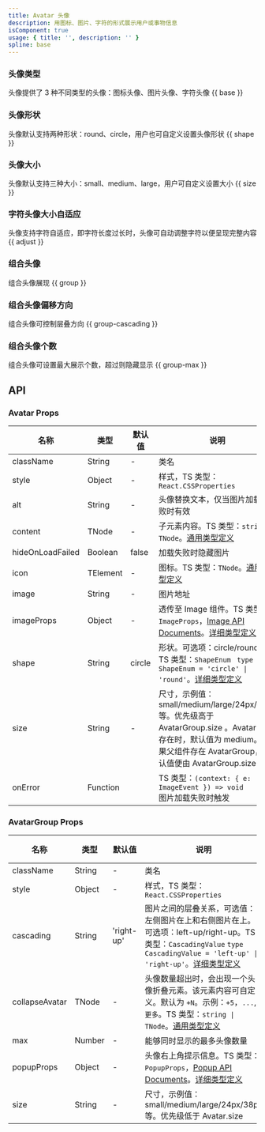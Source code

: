 ```yaml
---
title: Avatar 头像
description: 用图标、图片、字符的形式展示用户或事物信息
isComponent: true
usage: { title: '', description: '' }
spline: base
---
```


### 头像类型

头像提供了 3 种不同类型的头像：图标头像、图片头像、字符头像
{{ base }}

### 头像形状

头像默认支持两种形状：round、circle，用户也可自定义设置头像形状
{{ shape }}

### 头像大小

头像默认支持三种大小：small、medium、large，用户可自定义设置大小
{{ size }}

### 字符头像大小自适应

头像支持字符自适应，即字符长度过长时，头像可自动调整字符以便呈现完整内容
{{ adjust }}

### 组合头像

组合头像展现
{{ group }}

### 组合头像偏移方向

组合头像可控制层叠方向
{{ group-cascading }}

### 组合头像个数

组合头像可设置最大展示个数，超过则隐藏显示
{{ group-max }}

## API

### Avatar Props

名称 | 类型 | 默认值 | 说明 | 必传
-- | -- | -- | -- | --
className | String | - | 类名 | N
style | Object | - | 样式，TS 类型：`React.CSSProperties` | N
alt | String | - | 头像替换文本，仅当图片加载失败时有效 | N
content | TNode | - | 子元素内容。TS 类型：`string \| TNode`。[通用类型定义](https://github.com/TDesignOteam/tdesign-web-components/tree/main/src/common.ts) | N
hideOnLoadFailed | Boolean | false | 加载失败时隐藏图片 | N
icon | TElement | - | 图标。TS 类型：`TNode`。[通用类型定义](https://github.com/TDesignOteam/tdesign-web-components/tree/main/src/common.ts) | N
image | String | - | 图片地址 | N
imageProps | Object | - | 透传至 Image 组件。TS 类型：`ImageProps`，[Image API Documents](./image?tab=api)。[详细类型定义](https://github.com/TDesignOteam/tdesign-web-components/tree/main/src/avatar/type.ts) | N
shape | String | circle | 形状。可选项：circle/round。TS 类型：`ShapeEnum ` `type ShapeEnum = 'circle' \| 'round'`。[详细类型定义](https://github.com/TDesignOteam/tdesign-web-components/tree/main/src/avatar/type.ts) | N
size | String | - | 尺寸，示例值：small/medium/large/24px/38px 等。优先级高于 AvatarGroup.size 。Avatar 单独存在时，默认值为 medium。如果父组件存在 AvatarGroup，默认值便由 AvatarGroup.size 决定 | N
onError | Function |  | TS 类型：`(context: { e: ImageEvent }) => void`<br/>图片加载失败时触发 | N

### AvatarGroup Props

名称 | 类型 | 默认值 | 说明 | 必传
-- | -- | -- | -- | --
className | String | - | 类名 | N
style | Object | - | 样式，TS 类型：`React.CSSProperties` | N
cascading | String | 'right-up' | 图片之间的层叠关系，可选值：左侧图片在上和右侧图片在上。可选项：left-up/right-up。TS 类型：`CascadingValue` `type CascadingValue = 'left-up' \| 'right-up'`。[详细类型定义](https://github.com/TDesignOteam/tdesign-web-components/tree/main/src/avatar/type.ts) | N
collapseAvatar | TNode | - | 头像数量超出时，会出现一个头像折叠元素。该元素内容可自定义。默认为 `+N`。示例：`+5`，`...`, `更多`。TS 类型：`string \| TNode`。[通用类型定义](https://github.com/TDesignOteam/tdesign-web-components/tree/main/src/common.ts) | N
max | Number | - | 能够同时显示的最多头像数量 | N
popupProps | Object | - | 头像右上角提示信息。TS 类型：`PopupProps`，[Popup API Documents](./popup?tab=api)。[详细类型定义](https://github.com/TDesignOteam/tdesign-web-components/tree/main/src/avatar/type.ts) | N
size | String | - | 尺寸，示例值：small/medium/large/24px/38px 等。优先级低于 Avatar.size | N